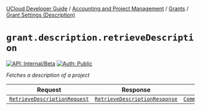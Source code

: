 [UCloud Developer Guide](/docs/developer-guide/README.md) / [Accounting and Project Management](/docs/developer-guide/accounting-and-projects/README.md) / [Grants](/docs/developer-guide/accounting-and-projects/grants/README.md) / [Grant Settings (Description)](/docs/developer-guide/accounting-and-projects/grants/grant-settings-description.md)

# `grant.description.retrieveDescription`

[![API: Internal/Beta](https://img.shields.io/static/v1?label=API&message=Internal/Beta&color=red&style=flat-square)](/docs/developer-guide/core/api-conventions.md)
[![Auth: Public](https://img.shields.io/static/v1?label=Auth&message=Public&color=informational&style=flat-square)](/docs/developer-guide/core/types.md#role)


_Fetches a description of a project_

| Request | Response | Error |
|---------|----------|-------|
|<code><a href='#retrievedescriptionrequest'>RetrieveDescriptionRequest</a></code>|<code><a href='#retrievedescriptionresponse'>RetrieveDescriptionResponse</a></code>|<code><a href='/docs/reference/dk.sdu.cloud.CommonErrorMessage.md'>CommonErrorMessage</a></code>|



